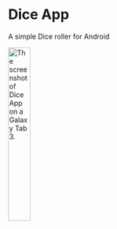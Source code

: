 # Dice App
A simple Dice roller for Android

<img alt="The screenshot of Dice App on a Galaxy Tab 3." width="30%" src="https://swee.pythonanywhere.com/dicer.png"></img>
